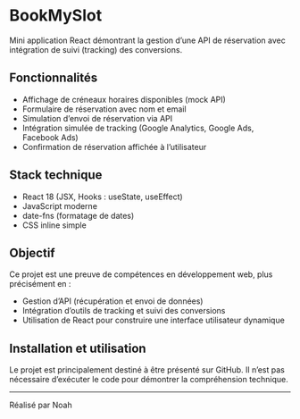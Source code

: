 # BookMySlot

Mini application React démontrant la gestion d’une API de réservation avec intégration de suivi (tracking) des conversions.

## Fonctionnalités

- Affichage de créneaux horaires disponibles (mock API)
- Formulaire de réservation avec nom et email
- Simulation d’envoi de réservation via API
- Intégration simulée de tracking (Google Analytics, Google Ads, Facebook Ads)
- Confirmation de réservation affichée à l’utilisateur

## Stack technique

- React 18 (JSX, Hooks : useState, useEffect)
- JavaScript moderne
- date-fns (formatage de dates)
- CSS inline simple

## Objectif

Ce projet est une preuve de compétences en développement web, plus précisément en :

- Gestion d’API (récupération et envoi de données)
- Intégration d’outils de tracking et suivi des conversions
- Utilisation de React pour construire une interface utilisateur dynamique

## Installation et utilisation

Le projet est principalement destiné à être présenté sur GitHub. Il n’est pas nécessaire d’exécuter le code pour démontrer la compréhension technique.

---

Réalisé par Noah
